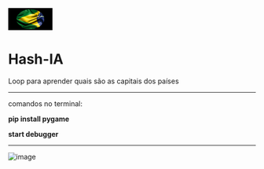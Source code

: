 <img src="brasil.gif" alt="Brasil" width="90" height="45"/>

# Hash-IA

Loop para aprender quais são as capitais dos países

----------------------------------------------------------------------------------------------

comandos no terminal:

**pip install pygame**

**start debugger**

----------------------------------------------------------------------------------------------

![image](https://github.com/user-attachments/assets/21e411c9-4b14-462b-a036-090c081a94c3)

